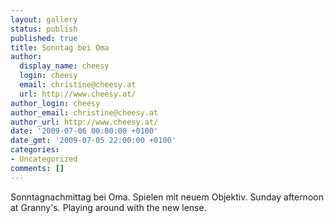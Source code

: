```yaml
---
layout: gallery
status: publish
published: true
title: Sonntag bei Oma
author:
  display_name: cheesy
  login: cheesy
  email: christine@cheesy.at
  url: http://www.cheesy.at/
author_login: cheesy
author_email: christine@cheesy.at
author_url: http://www.cheesy.at/
date: '2009-07-06 00:00:00 +0100'
date_gmt: '2009-07-05 22:00:00 +0100'
categories:
- Uncategorized
comments: []
---
```

<!--:de-->Sonntagnachmittag bei Oma. Spielen mit neuem Objektiv.
<!--:--><!--:en-->Sunday afternoon at Granny's. Playing around with the new lense.
<!--:-->
